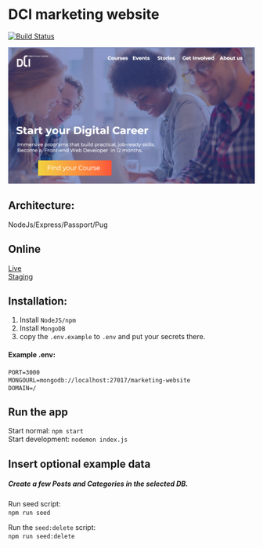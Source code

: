 # DCI marketing website
[![Build Status](https://travis-ci.org/DigitalCareerInstitute/marketing-website.svg?branch=master)](https://travis-ci.org/DigitalCareerInstitute/marketing-website)

![Screenshot](screenshot.jpg)

## Architecture:  
NodeJs/Express/Passport/Pug

## Online
[Live](https://digitalcareerinstitute.org)  
[Staging](https://dci.tmy.io/)


## Installation:

1. Install `NodeJS/npm`
1. Install `MongoDB`
1. copy the `.env.example` to `.env` and put your secrets there.

#### Example .env:
```
PORT=3000
MONGOURL=mongodb://localhost:27017/marketing-website
DOMAIN=/
```

## Run the app
Start normal: `npm start`  
Start development: `nodemon index.js`

## Insert optional example data
##### Create a few Posts and Categories in the selected DB.  
Run seed script:   
`npm run seed`  

Run the `seed:delete` script:   
`npm run seed:delete`

